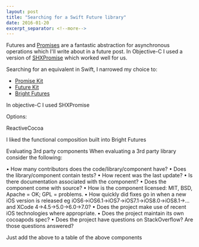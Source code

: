 ```yaml
---
layout: post
title: "Searching for a Swift Future library"
date: 2016-01-20
excerpt_separator: <!--more-->
---
```

Futures and [Promises](http://promisesaplus.com) are a fantastic abstraction for asynchronous operations which I'll write about in a future post. In Objective-C I used a version of [SHXPromise](https://github.com/MSNexploder/SHXPromise) which worked well for us.

Searching for an equivalent in Swift, I narrowed my choice to:

* [Promise Kit](http://promisekit.org)
* [Future Kit](https://github.com/FutureKit/FutureKit)
* [Bright Futures](https://github.com/Thomvis/BrightFutures)






In objective-C I used SHXPromise


Options:


ReactiveCocoa

I liked the functional composition built into Bright Futures


Evaluating 3rd party components
When evaluating a 3rd party library consider the following:

• How many contributors does the code/library/component have?
• Does the library/component contain tests?
• How recent was the last update?
• Is there documentation associated with the component?
• Does the component come with source?
• How is the component licensed: MIT, BSD, Apache = OK; GPL = problems.
• How quickly did fixes go in when a new iOS version is released eg iOS6->iOS6.1->iOS7->iOS7.1->iOS8.0->iOS8.1->... and XCode 4->4.5->5.0->6.0->7.0?
• Does the project make use of recent iOS technologies where appropriate.
• Does the project maintain its own cocoapods spec?
• Does the project have questions on StackOverflow? Are those questions answered?

Just add the above to a table of the above components
